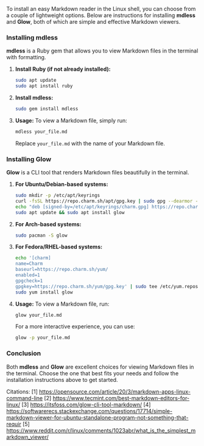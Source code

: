 To install an easy Markdown reader in the Linux shell, you can choose from a couple of lightweight options. Below are instructions for installing **mdless** and **Glow**, both of which are simple and effective Markdown viewers.

### Installing mdless

**mdless** is a Ruby gem that allows you to view Markdown files in the terminal with formatting.

1. **Install Ruby (if not already installed):**
   ```bash
   sudo apt update
   sudo apt install ruby
   ```

2. **Install mdless:**
   ```bash
   sudo gem install mdless
   ```

3. **Usage:**
   To view a Markdown file, simply run:
   ```bash
   mdless your_file.md
   ```
   Replace `your_file.md` with the name of your Markdown file.

### Installing Glow

**Glow** is a CLI tool that renders Markdown files beautifully in the terminal.

1. **For Ubuntu/Debian-based systems:**
   ```bash
   sudo mkdir -p /etc/apt/keyrings
   curl -fsSL https://repo.charm.sh/apt/gpg.key | sudo gpg --dearmor -o /etc/apt/keyrings/charm.gpg
   echo "deb [signed-by=/etc/apt/keyrings/charm.gpg] https://repo.charm.sh/apt/ * *" | sudo tee /etc/apt/sources.list.d/charm.list
   sudo apt update && sudo apt install glow
   ```

2. **For Arch-based systems:**
   ```bash
   sudo pacman -S glow
   ```

3. **For Fedora/RHEL-based systems:**
   ```bash
   echo '[charm]
   name=Charm
   baseurl=https://repo.charm.sh/yum/
   enabled=1
   gpgcheck=1
   gpgkey=https://repo.charm.sh/yum/gpg.key' | sudo tee /etc/yum.repos.d/charm.repo
   sudo yum install glow
   ```

4. **Usage:**
   To view a Markdown file, run:
   ```bash
   glow your_file.md
   ```
   For a more interactive experience, you can use:
   ```bash
   glow -p your_file.md
   ```

### Conclusion

Both **mdless** and **Glow** are excellent choices for viewing Markdown files in the terminal. Choose the one that best fits your needs and follow the installation instructions above to get started.

Citations:
[1] https://opensource.com/article/20/3/markdown-apps-linux-command-line
[2] https://www.tecmint.com/best-markdown-editors-for-linux/
[3] https://itsfoss.com/glow-cli-tool-markdown/
[4] https://softwarerecs.stackexchange.com/questions/17714/simple-markdown-viewer-for-ubuntu-standalone-program-not-something-that-requir
[5] https://www.reddit.com/r/linux/comments/1023abr/what_is_the_simplest_markdown_viewer/
